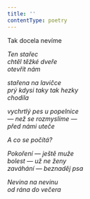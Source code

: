 ```yaml
---
title: ''
contentType: poetry
---
```


<section>

Tak docela nevíme

_Ten stařec  
chtěl těžké dveře  
otevřít nám_

</section>

<section>

_stařena na lavičce  
prý kdysi taky tak hezky  
chodila_

</section>

<section>

_vychrtlý pes u popelnice  
— než se rozmyslíme —  
před námi uteče_

</section>

<section>

_A co se počítá?_

</section>

<section>

_Pokoření — ještě muže  
bolest — už ne ženy  
zaváhání — beznaděj psa_

</section>

<section>

_Nevina na nevinu  
od rána do večera_

</section>
